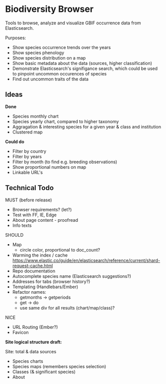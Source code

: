 Biodiversity Browser
====================

Tools to browse, analyze and visualize GBIF occurrence data from Elasticsearch.

Purposes:
- Show species occurrence trends over the years
- Show species phenology
- Show species distribution on a map
- Show basic metadata about the data (sources, higher classification)
- Demonstrate Elasticsearch's signifigance search, which could be used to pinpoint uncommon occurences of species
- Find out uncommon traits of the data

Ideas
-----

**Done**

- Species monthly chart
- Species yearly chart, compared to higher taxonomy
- Aggragation & interesting species for a given year & class and institution
- Clustered map

**Could do**

- Filter by country
- Filter by years
- Filter by month (to find e.g. breeding observations)
- Show proportional numbers on map
- Linkable URL's

Technical Todo
--------------

MUST (before release)
- Browser requirements? (let?)
- Test with FF, IE, Edge
- About page content - proofread
- Info texts

SHOULD
- Map
	- circle color, proportional to doc_count?
- Warming the index / cache <https://www.elastic.co/guide/en/elasticsearch/reference/current/shard-request-cache.html>
- Repo documentation
- Autocomplete species name (Elasticsearch suggestions?)
- Addresses for tabs (browser history?)
- Templating (Handlebars/Ember)
- Refactor names:
	- getmonths -> getperiods
	- get -> do
	- use same div for all results (chart/map/class)?

NICE

- URL Routing (Ember?)
- Favicon


**Site logical structure draft:**

Site: total & data sources
- Species charts
- Species maps (remembers species selection)
- Classes (& significant species)
- About
